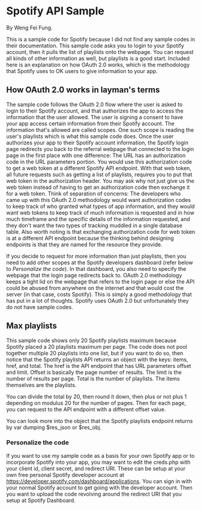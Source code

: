 # Spotify API Sample

By Weng Fei Fung.

This is a sample code for Spotify because I did not find any sample codes in their documentation. This sample code asks you to login to your Spotify account, then it pulls the list of playlists onto the webpage. You can request all kinds of other information as well, but playlists is a good start. Included here is an explanation on how OAuth 2.0 works, which is the methodology that Spotify uses to OK users to give information to your app.


## How OAuth 2.0 works in layman's terms
The sample code follows the OAuth 2.0 flow where the user is asked to login to their Spotify account, and that authorizes the app to access the information that the user allowed. The user is signing a consent to have your app access certain information from their Spotify account. The information that's allowed are called scopes. One such scope is reading the user's playlists which is what this sample code does. Once the user authorizes your app to their Spotify account information, the Spotify login page redirects you back to the referral webpage that connected to the login page in the first place with one difference: The URL has an authorization code in the URL parameters portion. You would use this authorization code to get a web token at a different Spotify API endpoint. With that web token, all future requests such as getting a list of playlists, requires you to put that web token in the authorization header. You may ask why not just give us the web token instead of having to get an authorization code then exchange it for a web token. Think of separation of concerns: The developers who came up with this OAuth 2.0 methodology would want authorization codes to keep track of who granted what types of app information, and they would want web tokens to keep track of much information is requested and in how much timeframe and the specific details of the information requested, and they don't want the two types of tracking muddled in a single database table. Also worth noting is that exchanging authorization code for web token is at a different API endpoint because the thinking behind designing endpoints is that they are named for the resource they provide.

If you decide to request for more information than just playlists, then you need to add other scopes at the Spotify developers dashboard (refer below to _Personalize the code_). In that dashboard, you also need to specify the webpage that the login page redirects back to. OAuth 2.0 methodology keeps a tight lid on the webpage that refers to the login page or else the API could be abused from anywhere on the internet and that would cost the server (in that case, costs Spotify). This is simply a good methodology that has put in a lot of thoughts. Spotify uses OAuth 2.0 but unfortunately they do not have sample codes.

## Max playlists

This sample code shows only 20 Spotify playlists maximum because Spotify placed a 20 playlists maximum per page. The code does not pool together multiple 20 playlists into one list, but if you want to do so, then notice that the Spotify playlists API returns an object with the keys: items, href, and total. The href is the API endpoint that has URL parameters offset and limit. Offset is basically the page number of results. The limit is the number of results per page. Total is the number of playlists. The items themselves are the playlists.

You can divide the total by 20, then round it down, then plus or not plus 1 depending on modulus 20 for the number of pages. Then for each page, you can request to the API endpoint with a different offset value.

You can look more into the object that the Spotify playlists endpoint returns by var dumping $res_json or $res_obj.

### Personalize the code

If you want to use my sample code as a basis for your own Spotify app or to incorporate Spotify into your app, you may want to edit the creds.php with your client id, client secret, and redirect URI. These can be setup at your own free personal Spotify developer account at https://developer.spotify.com/dashboard/applications. You can sign in with your normal Spotify account to get going with the developer account. Then you want to upload the code revolving around the redirect URI that you setup at Spotify Dashboard. 


